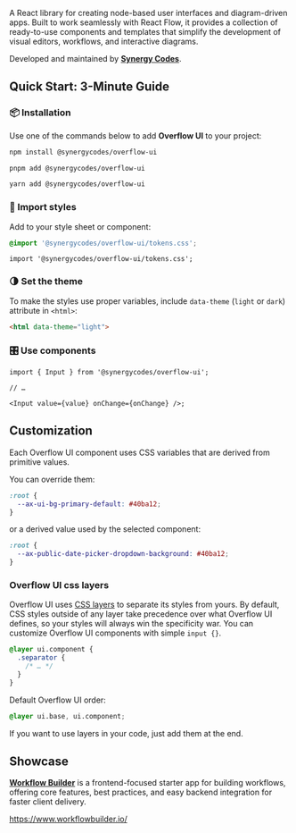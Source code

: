 [//]: # "This README file is part of the Overflow UI documentation website (check overview.mdx)"

A React library for creating node-based user interfaces and diagram-driven apps. Built to work seamlessly with React Flow, it provides a collection of ready-to-use components and templates that simplify the development of visual editors, workflows, and interactive diagrams.

Developed and maintained by **[Synergy Codes](https://www.synergycodes.com/)**.

## Quick Start: 3-Minute Guide

### 📦 Installation

Use one of the commands below to add **Overflow UI** to your project:

```bash
npm install @synergycodes/overflow-ui
```

```bash
pnpm add @synergycodes/overflow-ui
```

```bash
yarn add @synergycodes/overflow-ui
```

### 🎨 Import styles

Add to your style sheet or component:

```css
@import '@synergycodes/overflow-ui/tokens.css';
```

```tsx
import '@synergycodes/overflow-ui/tokens.css';
```

### 🌗 Set the theme

To make the styles use proper variables, include `data-theme` (`light` or `dark`) attribute in `<html>`:

```html
<html data-theme="light">
```

### 🎛️ Use components

```tsx
import { Input } from '@synergycodes/overflow-ui';

// …

<Input value={value} onChange={onChange} />;
```

## Customization

Each Overflow UI component uses CSS variables that are derived from primitive values.

You can override them:

```css
:root {
  --ax-ui-bg-primary-default: #40ba12;
}
```

or a derived value used by the selected component:

```css
:root {
  --ax-public-date-picker-dropdown-background: #40ba12;
}
```

### Overflow UI css layers

Overflow UI uses [CSS layers](https://developer.mozilla.org/en-US/docs/Web/CSS/@layer) to separate its styles from yours. By default, CSS styles outside of any layer take precedence over what Overflow UI defines, so your styles will always win the specificity war. You can customize Overflow UI components with simple `input {}`.


```css
@layer ui.component {
  .separator {
    /* … */
  }
}
```

Default Overflow UI order:
```css
@layer ui.base, ui.component;
```

If you want to use layers in your code, just add them at the end.

## Showcase

**[Workflow Builder](https://www.workflowbuilder.io/)** is a frontend-focused starter app for building workflows, offering core features, best practices, and easy backend integration for faster client delivery.

https://www.workflowbuilder.io/
